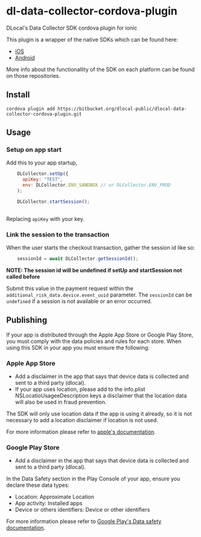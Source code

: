 # dl-data-collector-cordova-plugin

DLocal's Data Collector SDK cordova plugin for ionic

This plugin is a wrapper of the native SDKs which can be found here:

* [iOS](https://bitbucket.org/dlocal-public/data-collector-sdk-ios/src/master/)
* [Android](https://bitbucket.org/dlocal-public/data-collector-sdk-android/src/master/)

More info about the functionallity of the SDK on each platform can be found on those repositories.

## Install
```ash
cordova plugin add https://bitbucket.org/dlocal-public/dlocal-data-collector-cordova-plugin.git
```

## Usage
### Setup on app start
Add this to your app startup, 
```javascript
    DLCollector.setUp({
      apiKey: "TEST",
      env: DLCollector.ENV_SANDBOX // or DLCollector.ENV_PROD
    );

    DLCollector.startSession();
    
```
Replacing `apiKey` with your key.

### Link the session to the transaction
When the user starts the checkout transaction, gather the session id like so:

```javascript
    sessionId = await DLCollector.getSessionId();
```

 **NOTE: The session id will be undefined if setUp and startSession not called before** 

Submit this value in the payment request within the `additional_risk_data.device.event_uuid` parameter. The `sessionId` can be `undefined` if a session is not available or an error occurred.

## Publishing
If your app is distributed through the Apple App Store or Google Play Store, you must comply with the data policies and rules for each store. When using this SDK in your app you must ensure the following: 

### Apple App Store
* Add a disclaimer in the app that says that device data is collected and sent to a third party (dlocal). 
* If your app uses location, please add to the info.plist NSLocatioUsageeDescription keys a disclaimer that the location data will also be used in fraud prevention.

The SDK will only use location data if the app is using it already, so it is not necessary to add a location disclaimer if location is not used.

For more information please refer to [apple's documentation](https://developer.apple.com/documentation/uikit/protecting_the_user_s_privacy).

### Google Play Store
* Add a disclaimer in the app that says that device data is collected and sent to a third party (dlocal). 

In the Data Safety section in the Play Console of your app, ensure you declare these data types: 
* Location: Approximate Location
* App activity: Installed apps
* Device or others identifiers: Device or other identifiers

For more information please refer to [Google Play's Data safety documentation](https://support.google.com/googleplay/android-developer/answer/10787469?hl=en#types&zippy=%2Cdata-types).

